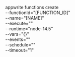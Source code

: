 appwrite functions create \
        --functionId="[FUNCTION_ID]" \
        --name="[NAME]" \
        --execute="" \
        --runtime="node-14.5" \
        --vars="{}" \
        --events="" \
        --schedule="" \
        --timeout="1"

